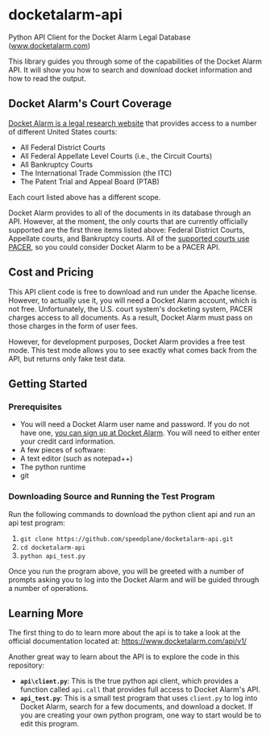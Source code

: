 docketalarm-api
===============

Python API Client for the Docket Alarm Legal Database (www.docketalarm.com)

This library guides you through some of the capabilities of the Docket Alarm 
API. It will show you how to search and download docket information and how to
read the output.

## Docket Alarm's Court Coverage
[Docket Alarm is a legal research website](www.docketalarm.com) that provides
access to a number of different United States courts:

* All Federal District Courts
* All Federal Appellate Level Courts (i.e., the Circuit Courts)
* All Bankruptcy Courts
* The International Trade Commission (the ITC)
* The Patent Trial and Appeal Board (PTAB)

Each court listed above has a different scope.

Docket Alarm provides to all of the documents in its database through an 
API. However, at the moment, the only courts that are currently officially 
supported are the first three items listed above: Federal District Courts,
Appellate courts, and Bankruptcy courts.  All of the [supported courts use 
PACER](https://www.docketalarm.com/blog/2014/6/2/The-New-Resource-for-All-Things-PACER/), 
so you could consider Docket Alarm to be a PACER API.

## Cost and Pricing
This API client code is free to download and run under the Apache license. 
However, to actually use it, you will need a Docket Alarm account, which is not
free.  Unfortunately, the U.S. court system's docketing system, PACER charges 
access to all documents.  As a result, Docket Alarm must pass on those charges 
in the form of user fees.

However, for development purposes, Docket Alarm provides a free test mode. This
test mode allows you to see exactly what comes back from the API, but returns
only fake test data.

## Getting Started
### Prerequisites
* You will need a Docket Alarm user name and password. If you do not have one,
[you can sign up at Docket Alarm](https://www.docketalarm.com). You will need 
to either enter your credit card information.
* A few pieces of software:
 * A text editor (such as notepad++)
 * The python runtime
 * git

### Downloading Source and Running the Test Program
Run the following commands to download the python client api and run an api 
test program:

1. `git clone https://github.com/speedplane/docketalarm-api.git`
2. `cd docketalarm-api`
3. `python api_test.py`

Once you run the program above, you will be greeted with a number of prompts 
asking you to log into the Docket Alarm and will be guided through a number of
operations.

## Learning More
The first thing to do to learn more about the api is to take a look at the 
official documentation located at: https://www.docketalarm.com/api/v1/

Another great way to learn about the API is to explore the code in this 
repository:

* **`api\client.py`**: This is the true python api client, which provides a 
 function called `api.call` that provides full access to Docket Alarm's API.
* **`api_test.py`**: This is a small test program that uses `client.py` to log 
 into Docket Alarm, search for a few documents, and download a docket.  If you
 are creating your own python program, one way to start would be to edit this
 program.